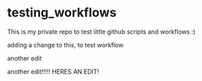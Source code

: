 # testing_workflows
This is my private repo to test little github scripts and workflows :)

adding a change to this, to test workflow

another edit

another edit!!!!! HERES AN EDIT!
